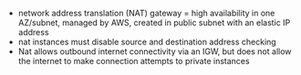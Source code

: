 - network address translation (NAT) gateway = high availability in one AZ/subnet, managed by AWS, created in public subnet with an elastic IP address
- nat instances must disable source and destination address checking
- Nat allows outbound internet connectivity via an IGW, but does not allow the internet to make connection attempts to private instances